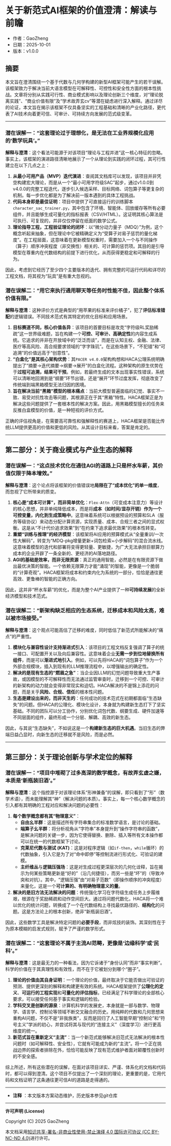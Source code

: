 # 关于新范式AI框架的价值澄清：解读与前瞻

- 作者：GaoZheng
- 日期：2025-10-01
- 版本：v1.0.0

## 摘要
本文旨在澄清围绕一个基于代数与几何学构建的新型AI框架可能产生的若干误解。该框架致力于解决当前大语言模型在可解释性、可控性和安全性方面的根本性挑战。文章将分别从实践可行性、商业模式影响以及理论创新三个维度，对“理论脱离实践”、“商业价值有限”及“学术故弄玄cv”等潜在疑虑进行深入解释。通过详尽的论证，本文旨在揭示该框架不仅具备坚实的工程基础和清晰的产业化路径，更代表了AI技术向着更可信、可审计、可持续方向发展的范式级变革。

---

### **潜在误解一：“这套理论过于理想化，是无法在工业界规模化应用的‘数学玩具’。”**

**解释与澄清**：这个看法可能源于对该项目“理论与工程并进”这一核心特征的忽略。事实上，该框架的演进路径清晰地展示了一个从理论到实践的闭环过程，其可行性建立在以下几点之上：

1.  **从最小可用产品（MVP）迭代演进**：查阅其文档库可以发现，该项目并非凭空构建宏大理论，而是从一个“最小可用字符级SAC”起步，通过v1.0.0到v4.0.0的完整工程迭代，逐步引入候选采样、目标网络、词包算子等更复杂的机制。每一步优化都是为了解决前一版本遇到的具体工程挑战。
2.  **代码本身即是最佳证明**：项目中提供了可直接运行的训练脚本`character_sac_trainer.py`，其中包含了环境、智能体、回放缓存等所有必要组件，并且能够生成可量化的指标报表（CSV/HTML）。这证明其核心算法是可执行、可复现的，并非仅仅停留在纸面的数学公式。
3.  **理论指导工程，工程验证理论的闭环**：以“微分动力量子（MDQ）”为例，这个概念听起来抽象，但在理论中它被精确定义为“受算子对易子惩罚的量化梯度”。在工程层面，这意味着在更新模型权重时，需要加入一个与不同操作（算子）顺序冲突程度（非交换性）相关的、可计算的惩罚项。其目的是引导模型在尊重内在代数结构的前提下进行优化，从而获得更稳定和可解释的行为。

因此，考虑到它经历了至少四个主要版本的迭代、拥有完整的可运行代码和详尽的工程文档，将其视为“玩具”是有重大忽视的。

### **潜在误解二：“用它来执行通用聊天等任务时性能不佳，因此整个体系价值有限。”**

**解释与澄清**：这种评价方式是典型的“用苹果的标准来评价橘子”，犯了**评估标准错配**的逻辑错误。不同技术范式有其特定的优化目标和应用场景。

1.  **目标赛道不同，核心价值各异**：该项目的首要目标是攻克“字符级RL奖励稀疏”这一世界级难题，旨在构建一个**可控、可审计、高确定性**的内容生成系统。它追求的并非在开放域中的“泛泛而谈”，而是在认知主权、金融、法律、医疗等高风险、高合规要求领域的“字字珠玑”。在这些场景下，“不犯错”和“可追溯”的价值远高于“创意性”。
2.  **“白盒化”是其核心架构优势**：其`PACER v4.0.0`架构构想和HACA公理系统明确提出了“摘要→迭代摘要→纲要→展开”的白盒化流程。这种架构的原生优势在于**过程可追溯，结果可干预**。例如，若最终生成的文本出现事实性错误，系统可以清晰地回溯到是“纲要”环节出错，还是“展开”环节过度发挥，彻底改变了传统端到端黑箱模型无法归因的困境。
3.  **旨在解决当前“黑箱”模型的根本痛点**：当前大模型普遍面临的幻觉、事实不一致、易受对抗性攻击等问题，其根源正在于其“黑箱”特性。HACA框架正是为解决这些问题提供了一套根本性的解决方案。因此，用黑箱模型擅长的任务来反推白盒模型的价值，是一种短视的评价方式。

正确的评估视角是，在需要高可靠性和强解释性的赛道上，HACA框架是否能比传统LLM提供更高的价值和更低的风险。从其设计目标来看，答案是肯定的。

---

## **第二部分：关于商业模式与产业生态的解释**

### **潜在误解一：“这点技术优化在通往AGI的道路上只是杯水车薪，其价值仅限于降本增效。”**

**解释与澄清**：这个论点将该框架的价值错误地**局限在了“成本优化”的单一维度**，而忽视了它所带来的质变。

1.  **核心是“成本可计算”，而非简单优化**：`Flex-Attn`（可变成本注意力）等设计的核心思想，并非单纯降低成本，而是将**成本（如时间/显存开销）作为一个可控变量，内化到生成策略中**。这意味着系统可以根据预设的预算和SLA（服务等级协议）来动态分配计算资源，实现质量、成本、合规三者之间的显式权衡。这是从“不计代价追求效果”到“在约束下追求最优效果”的根本性转变。
2.  **重塑“训练与推理”的经济模型**：该框架将AI应用的预算模式从“全量重训/一次性大解码”，转变为“MDQ-pkg增量更新+词包检索+小步解码”的混合流水线。这意味着模型的迭代和部署将变得更轻量、更敏捷，为广大无法承担巨额算力成本的企业开辟了一条全新的、更经济的AI落地路径。
3.  **AGI的基础是效率，而非无限资源**：真正的通用智能，必然是在有限资源下做出最优决策的智能。一个依赖无限算力才能“涌现”的智能，更像是一个脆弱的“计算奇观”。HACA框架将成本和约束内化为系统的一部分，恰恰是通往更高效、更鲁棒的智能的正确方向。

因此，这并非“杯水车薪”的优化，而是为整个AI产业提供了一种**可持续发展**的全新经济模型和技术范式。

### **潜在误解二：“新架构缺乏相应的生态系统，迁移成本和风险太高，难以被市场接受。”**

**解释与澄清**：这个观点可能高估了迁移的难度，同时低估了新范式所能解决的“痛点”的严重性。

1.  **模块化与兼容性设计支持渐进式引入**：该项目的工程文档反复强调了算子的统一接口、可配置开关以及向后兼容性。这意味着企业**无需一步到位地替换所有组件**，而是可以**渐进式地引入**。例如，可以先将HACA的“词包算子”作为一个外部合规模块，插入到现有的LLM推理流程中，以增强输出的确定性。
2.  **解决的是现有生态的“燃眉之急”**：当企业因LLM的幻觉问题导致重大生产事故，或因模型的不可解释性而无法通过监管审查时，迁移到一个可控、可审计的新架构的动力就会变得非常现实和迫切。HACA解决的不是锦上添花的问题，而是关乎**风险、合规、信任**的根本性问题。
3.  **生态是建设出来的，而非天生的**：任何成功的技术范式在初期都面临“生态缺失”的问题。但HACA的公理化、模块化设计，本身就为构建新生态打下了坚实基础。不同的团队可以分工协作，分别优化词包代数、纲要生成、硬件加速等不同层面的组件，最终形成一个分层、解耦、高效的新生态。

因此，与其说“生态缺失”，不如说这是一个**构建新生态的巨大机遇**。当旧生态的弊端日益凸显时，向新生态的迁移就不是风险，而是必然。

---

## **第三部分：关于理论创新与学术定位的解释**

### **潜在误解一：“项目中堆砌了过多高深的数学概念，有故弄玄虚之嫌，本质是‘新瓶装旧酒’。”**

**解释与澄清**：这个指控源于对该理论体系“形神兼备”的误解，即只看到了“形”（数学术语），而未能理解其“神”（解决问题的本质）。事实上，每一个核心数学概念的引入都有其明确的工程对应和解决问题的必要性：

1.  **每个数学概念都有其“物理意义”**：
    * **自由幺半群**：这是描述所有字符串集合的标准数学语言，是讨论的基础。
    * **端算子幺半群**：将分析视角从“字符串”本身提升到“操作字符串的函数”，是解决问题的关键一步，因为它使得替换、删除、插入等所有文本操作都可以在统一的代数框架下讨论。
    * **克莱尼代数与测试 (KAT)**：这是对程序逻辑（如`if-then`，`while`循环）的代数抽象，引入它是为了对“命中即停”等控制流进行形式化、可验证的建模。
    * **主纤维丛**与**逻辑压强场**：这是对生成过程更深层次的几何化诠释，旨在揭示为何某些策略更新是“好的”（沿几何捷径），而另一些是“坏”的（导致冲突和对抗）。其中，“逻辑压强”由“对易子范数”（即操作顺序的冲突程度）来量化，这是一个**可计算的、有明确物理意义的量**。
2.  **解决的是旧方法无法解决的问题**：传统强化学习在字符级生成任务上步履维艰，根源在于奖励稀疏和动作空间巨大。通过将问题代数化，HACA将一个难以优化的统计问题，转换成了一个在代数结构上寻找最优路径的、**结构化**的问题。这是方法论上的根本创新，绝非“新瓶装旧酒”。

因此，这些数学工具是解决特定问题的**必要手段**，而非炫技的装饰。其深刻性在于为原本模糊的启发式规则，赋予了严谨的数学形式。

### **潜在误解二：“这套理论不属于主流AI范畴，更像是‘边缘科学’或‘民科’。”**

**解释与澄清**：这是最无力的一种看法，因为它诉诸于“身份认同”而非“事实判断”。科学的价值在于其真理性和有效性，而不在于它被划分到哪个“圈子”。

1.  **理论的价值由其自身证明**：一个理论的价值，最终取决于它能否做出可验证的预测、提供更深刻的解释和构建更有效的系统。HACA框架提供了**公理化的定义**、**可运行的工程实现**和**可量化的评估指标**，已经满足了科学理论的全部核心要求，可以接受任何基于事实和逻辑的检验。
2.  **学科交叉是创新的源泉**：计算机科学的发展史，本身就是一部与数学、物理学、语言学、控制论等领域不断交叉融合的历史。用纯粹的代数和几何思想来重构AI问题，不仅不是“非我族类”，反而是回归了人工智能早期“控制论”和“符号主义”学派的初心，并尝试将其与现代的“连接主义”（深度学习）进行更高维度的统一。
3.  **新范式旨在重新定义“主流”**：当一个新范式能够解决旧范式无法解决的根本性问题时（如可解释性、安全性），它就有可能成为新的“主流”。将一个正在挑战边界的探索者排除在外，恰恰可能反映了现有范式维护者面对颠覆性创新时的不安全感。

综上所述，所有这些潜在的误解，在面对该项目详实、严谨、体系化的文档和代码时，都可以得到澄清。这个项目不仅提出了一个深刻的理论，更重要的是，它用代码和文档证明了这条通往更可信AI的道路是走得通的。

---

* **注释** ：本文版本方案动态维护，历史版本参见git仓库

---

**许可声明 (License)**

Copyright (C) 2025 GaoZheng

本文档采用[知识共享-署名-非商业性使用-禁止演绎 4.0 国际许可协议 (CC BY-NC-ND 4.0)](https://creativecommons.org/licenses/by-nc-nd/4.0/deed.zh-Hans)进行许可。
